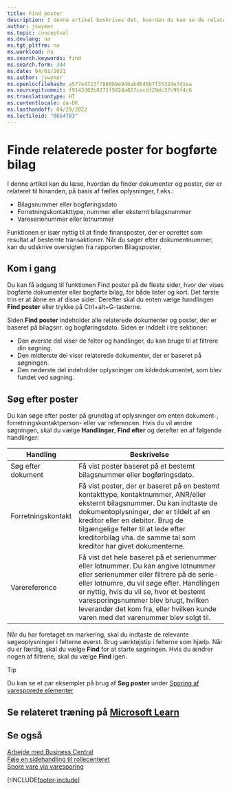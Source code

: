 ```yaml
---
title: Find poster
description: I denne artikel beskrives det, hvordan du kan se de relaterede dokumenter og poster
author: jswymer
ms.topic: conceptual
ms.devlang: na
ms.tgt_pltfrm: na
ms.workload: na
ms.search.keywords: find
ms.search.form: 344
ms.date: 04/01/2021
ms.author: jswymer
ms.openlocfilehash: a577e4723f7880b9e94babd645b7f35324e7d1ea
ms.sourcegitcommit: f9143302b8271f5924a027cacdf29dc37c95f4c6
ms.translationtype: HT
ms.contentlocale: da-DK
ms.lasthandoff: 04/29/2022
ms.locfileid: "8654783"
---
```

# <a name="finding-related-entries-for-posted-documents"></a>Finde relaterede poster for bogførte bilag 

I denne artikel kan du læse, hvordan du finder dokumenter og poster, der er relateret til hinanden, på basis af fælles oplysninger, f.eks.:

- Bilagsnummer eller bogføringsdato
- Forretningskontakttype, nummer eller eksternt bilagsnummer
- Vareserienummer eller lotnummer

Funktionen er især nyttig til at finde finansposter, der er oprettet som resultat af bestemte transaktioner. Når du søger efter dokumentnummer, kan du udskrive oversigten fra rapporten Bilagsposter.

## <a name="get-started"></a>Kom i gang

Du kan få adgang til funktionen Find poster på de fleste sider, hvor der vises bogførte dokumenter eller bogførte bilag, for både lister og kort. Det første trin er at åbne en af disse sider. Derefter skal du enten vælge handlingen **Find poster** eller trykke på Ctrl+alt+G-tasterne.

Siden **Find poster** indeholder alle relaterede dokumenter og poster, der er baseret på bilagsnr. og bogføringsdato. Siden er inddelt i tre sektioner:

- Den øverste del viser de felter og handlinger, du kan bruge til at filtrere din søgning.
- Den midterste del viser relaterede dokumenter, der er baseret på søgningen.
- Den nederste del indeholder oplysninger om kildedokumentet, som blev fundet ved søgning.


<!--
 There are two ways to open this page:

- Choose the ![Lightbulb that opens the Tell Me feature.](media/ui-search/search_small.png "Tell me what you want to do") icon, enter **Find Entries**, and then choose the related link.

    With this way, the **Find Entries** page might be empty, and you'll have to start searching for entries from scratch.
    
- Open a page that displays posted documents or posted documents entries, either a list or a card. Then, locate and select the **Find Entries** action.

    With this way, the **Find Entries**, page will include all related documents and entries based on the document no. and posting date.


    > [!TIP]
    > If you are on a page that has the **Find Entries** action, press crtl+G to open the **Find Entries** page directly. 
-->

## <a name="search-for-entries"></a>Søg efter poster

Du kan søge efter poster på grundlag af oplysninger om enten dokument-, forretningskontaktperson- eller var referencen. Hvis du vil ændre søgningen, skal du vælge **Handlinger**, **Find efter** og derefter en af følgende handlinger:

|Handling|Beskrivelse|
|------|-----------|
|Søg efter dokument|Få vist poster baseret på et bestemt bilagsnummer eller bogføringsdato.|
|Forretningskontakt |Få vist poster, der er baseret på en bestemt kontakttype, kontaktnummer, ANR/eller eksternt bilagsnummer. Du kan indtaste de dokumentoplysninger, der er tildelt af en kreditor eller en debitor. Brug de tilgængelige felter til at lede efter kreditorbilag vha. de samme tal som kreditor har givet dokumenterne.|
|Varereference|Få vist det hele baseret på et serienummer eller lotnummer. Du kan angive lotnummer eller serienummer eller filtrere på de serie- eller lotnumre, du vil søge efter. Handlingen er nyttig, hvis du vil se, hvor et bestemt varesporingsnummer blev brugt, hvilken leverandør det kom fra, eller hvilken kunde varen med det varenummer blev solgt til.|

Når du har foretaget en markering, skal du indtaste de relevante søgeoplysninger i felterne øverst. Brug værktøjstip i felterne som hjælp. Når du er færdig, skal du vælge **Find** for at starte søgningen. Hvis du ændrer nogen af filtrene, skal du vælge **Find** igen.

> [!TIP]
> Du kan se et par eksempler på brug af **Søg poster** under [Sporing af varesporede elementer](inventory-how-to-trace-item-tracked-items.md) <!--and [Walkthrough: Tracing Serial-Lot Numbers](walkthrough-tracing-serial-lot-numbers.md). -->

## <a name="see-related-training-at-microsoft-learn"></a>Se relateret træning på [Microsoft Learn](/learn/modules/user-interface-dynamics-365-business-central/index)

## <a name="see-also"></a>Se også

[Arbejde med Business Central](ui-work-product.md)  
[Føje en sidehandling til rollecenteret](ui-bookmarks.md)  
[Spore vare via varesporing](inventory-how-to-trace-item-tracked-items.md)  


[!INCLUDE[footer-include](includes/footer-banner.md)]
